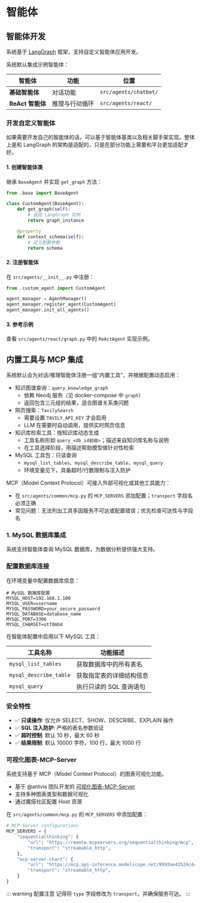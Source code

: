# 智能体

## 智能体开发

系统基于 [LangGraph](https://github.com/langchain-ai/langgraph) 框架，支持自定义智能体应用开发。

系统默认集成示例智能体：

| 智能体 | 功能 | 位置 |
|--------|------|------|
| **基础智能体** | 对话功能 | `src/agents/chatbot/` |
| **ReAct 智能体** | 推理与行动循环 | `src/agents/react/` |

### 开发自定义智能体

如果需要开发自己的智能体的话，可以基于智能体基类以及相关脚手架实现。整体上是和 LangGraph 的架构是适配的，只是在部分功能上需要和平台更加适配才好。

#### 1. 创建智能体类

继承 `BaseAgent` 并实现 `get_graph` 方法：

```python
from .base import BaseAgent

class CustomAgent(BaseAgent):
    def get_graph(self):
        # 返回 LangGraph 实例
        return graph_instance

    @property
    def context_schema(self):
        # 定义配置参数
        return schema
```

#### 2. 注册智能体

在 `src/agents/__init__.py` 中注册：

```python
from .custom_agent import CustomAgent

agent_manager = AgentManager()
agent_manager.register_agent(CustomAgent)
agent_manager.init_all_agents()
```

#### 3. 参考示例

查看 `src/agents/react/graph.py` 中的 `ReActAgent` 实现示例。

## 内置工具与 MCP 集成

系统默认会为对话/推理智能体注册一组“内置工具”，并根据配置动态启用：

- 知识图谱查询：`query_knowledge_graph`
  - 依赖 Neo4j 服务（见 docker-compose 中 `graph`）
  - 返回包含三元组的结果，适合图谱关系类问题
- 网页搜索：`TavilySearch`
  - 需要设置 `TAVILY_API_KEY` 才会启用
  - LLM 在需要时自动调用，提供实时网页信息
- 知识库检索工具：按知识库动态生成
  - 工具名称形如 `query_<db_id前缀>`；描述来自知识库名称与说明
  - 在工具选择阶段，用描述帮助模型做针对性检索
- MySQL 工具包：只读查询
  - `mysql_list_tables`、`mysql_describe_table`、`mysql_query`
  - 环境变量见下，具备超时/行数限制与注入防护

MCP（Model Context Protocol）可接入外部可视化或其他工具能力：
- 在 `src/agents/common/mcp.py` 的 `MCP_SERVERS` 添加配置；`transport` 字段名必须正确
- 常见问题：无法列出工具多因服务不可达或配置错误；优先检查可达性与字段名


### 1. MySQL 数据库集成

系统支持智能体查询 MySQL 数据库，为数据分析提供强大支持。

### 配置数据库连接

在环境变量中配置数据库信息：

```env
# MySQL 数据库配置
MYSQL_HOST=192.168.1.100
MYSQL_USER=username
MYSQL_PASSWORD=your_secure_password
MYSQL_DATABASE=database_name
MYSQL_PORT=3306
MYSQL_CHARSET=utf8mb4
```

在智能体配置中启用以下 MySQL 工具：

| 工具名称 | 功能描述 |
|----------|----------|
| `mysql_list_tables` | 获取数据库中的所有表名 |
| `mysql_describe_table` | 获取指定表的详细结构信息 |
| `mysql_query` | 执行只读的 SQL 查询语句 |

### 安全特性

- ✅ **只读操作**: 仅允许 SELECT、SHOW、DESCRIBE、EXPLAIN 操作
- ✅ **SQL 注入防护**: 严格的表名参数验证
- ✅ **超时控制**: 默认 10 秒，最大 60 秒
- ✅ **结果限制**: 默认 10000 字符，100 行，最大 1000 行

### 可视化图表-MCP-Server

系统支持基于 MCP（Model Context Protocol）的图表可视化功能。

- 基于 @antvis 团队开发的 [可视化图表-MCP-Server](https://www.modelscope.cn/mcp/servers/@antvis/mcp-server-chart)
- 支持多种图表类型和数据可视化
- 通过魔搭社区配置 Host 资源

在 `src/agents/common/mcp.py` 的 `MCP_SERVERS` 中添加配置：

```python
# MCP Server configurations
MCP_SERVERS = {
    "sequentialthinking": {
        "url": "https://remote.mcpservers.org/sequentialthinking/mcp",
        "transport": "streamable_http",
    },
    "mcp-server-chart": {
        "url": "https://mcp.api-inference.modelscope.net/9993ae42524c4c/mcp",
        "transport": "streamable_http",
    }
}
```

::: warning 配置注意
记得将 `type` 字段修改为 `transport`，并确保服务可达。
:::
